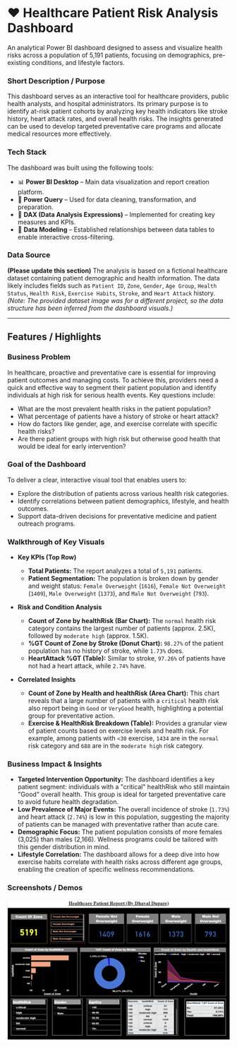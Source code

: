 # ❤️ Healthcare Patient Risk Analysis Dashboard

An analytical Power BI dashboard designed to assess and visualize health risks across a population of 5,191 patients, focusing on demographics, pre-existing conditions, and lifestyle factors.

### Short Description / Purpose

This dashboard serves as an interactive tool for healthcare providers, public health analysts, and hospital administrators. Its primary purpose is to identify at-risk patient cohorts by analyzing key health indicators like stroke history, heart attack rates, and overall health risks. The insights generated can be used to develop targeted preventative care programs and allocate medical resources more effectively.

### Tech Stack

The dashboard was built using the following tools:
* 📊 **Power BI Desktop** – Main data visualization and report creation platform.
* 📂 **Power Query** – Used for data cleaning, transformation, and preparation.
* 🧠 **DAX (Data Analysis Expressions)** – Implemented for creating key measures and KPIs.
* 📝 **Data Modeling** – Established relationships between data tables to enable interactive cross-filtering.

### Data Source
**(Please update this section)**
The analysis is based on a fictional healthcare dataset containing patient demographic and health information. The data likely includes fields such as `Patient ID`, `Zone`, `Gender`, `Age Group`, `Health Status`, `Health Risk`, `Exercise Habits`, `Stroke`, and `Heart Attack` history.
*(Note: The provided dataset image was for a different project, so the data structure has been inferred from the dashboard visuals.)*

---

## Features / Highlights

### Business Problem
In healthcare, proactive and preventative care is essential for improving patient outcomes and managing costs. To achieve this, providers need a quick and effective way to segment their patient population and identify individuals at high risk for serious health events. Key questions include:
* What are the most prevalent health risks in the patient population?
* What percentage of patients have a history of stroke or heart attack?
* How do factors like gender, age, and exercise correlate with specific health risks?
* Are there patient groups with high risk but otherwise good health that would be ideal for early intervention?

### Goal of the Dashboard
To deliver a clear, interactive visual tool that enables users to:
* Explore the distribution of patients across various health risk categories.
* Identify correlations between patient demographics, lifestyle, and health outcomes.
* Support data-driven decisions for preventative medicine and patient outreach programs.

### Walkthrough of Key Visuals

* **Key KPIs (Top Row)**
    * **Total Patients:** The report analyzes a total of `5,191` patients.
    * **Patient Segmentation:** The population is broken down by gender and weight status: `Female Overweight` (`1616`), `Female Not Overweight` (`1409`), `Male Overweight` (`1373`), and `Male Not Overweight` (`793`).

* **Risk and Condition Analysis**
    * **Count of Zone by healthRisk (Bar Chart):** The `normal` health risk category contains the largest number of patients (approx. 2.5K), followed by `moderate high` (approx. 1.5K).
    * **%GT Count of Zone by Stroke (Donut Chart):** `98.27%` of the patient population has no history of stroke, while `1.73%` does.
    * **HeartAttack %GT (Table):** Similar to stroke, `97.26%` of patients have not had a heart attack, while `2.74%` have.

* **Correlated Insights**
    * **Count of Zone by Health and healthRisk (Area Chart):** This chart reveals that a large number of patients with a `critical` health risk also report being in `Good` or `VeryGood` health, highlighting a potential group for preventative action.
    * **Exercise & HealthRisk Breakdown (Table):** Provides a granular view of patient counts based on exercise levels and health risk. For example, among patients with `<30` exercise, `1434` are in the `normal` risk category and `688` are in the `moderate high` risk category.

### Business Impact & Insights
* **Targeted Intervention Opportunity:** The dashboard identifies a key patient segment: individuals with a "critical" healthRisk who still maintain "Good" overall health. This group is ideal for targeted preventative care to avoid future health degradation.
* **Low Prevalence of Major Events:** The overall incidence of stroke (`1.73%`) and heart attack (`2.74%`) is low in this population, suggesting the majority of patients can be managed with preventative rather than acute care.
* **Demographic Focus:** The patient population consists of more females (3,025) than males (2,166). Wellness programs could be tailored with this gender distribution in mind.
* **Lifestyle Correlation:** The dashboard allows for a deep dive into how exercise habits correlate with health risks across different age groups, enabling the creation of specific wellness recommendations.

### Screenshots / Demos

![Healthcare Patient Dashboard](https://github.com/Dhaval-DS/HEALTHCARE-PATIENT-DASHBOARD/blob/main/HealthcarePatient-Dashboard.png)
